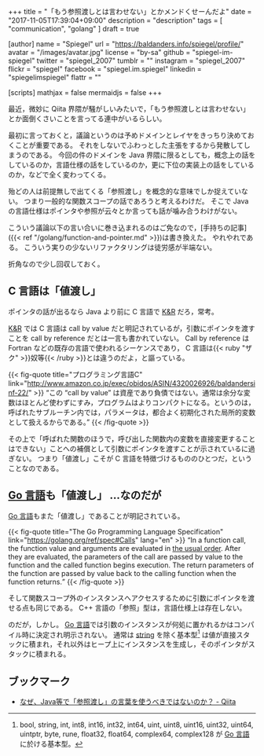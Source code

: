 +++
title = "「もう参照渡しとは言わせない」とかメンドくせーんだよ"
date =  "2017-11-05T17:39:04+09:00"
description = "description"
tags        = [ "communication", "golang" ]
draft = true

[author]
  name      = "Spiegel"
  url       = "https://baldanders.info/spiegel/profile/"
  avatar    = "/images/avatar.jpg"
  license   = "by-sa"
  github    = "spiegel-im-spiegel"
  twitter   = "spiegel_2007"
  tumblr    = ""
  instagram = "spiegel_2007"
  flickr    = "spiegel"
  facebook  = "spiegel.im.spiegel"
  linkedin  = "spiegelimspiegel"
  flattr    = ""

[scripts]
  mathjax = false
  mermaidjs = false
+++

最近，微妙に Qiita 界隈が騒がしいみたいで，「もう参照渡しとは言わせない」とか面倒くさいことを言ってる連中がいるらしい。

最初に言っておくと，議論というのは予めドメインとレイヤをきっちり決めておくことが重要である。
それをしないでふわっとした主張をするから発散してしまうのである。
今回の件のドメインを Java 界隈に限るとしても，概念上の話をしているのか，言語仕様の話をしているのか，更に下位の実装上の話をしているのか，などで全く変わってくる。

殆どの人は前提無しで出てくる「参照渡し」を概念的な意味でしか捉えていない。
つまり一般的な関数スコープの話であろうと考えるわけだ。
そこで Java の言語仕様はポインタや参照が云々とか言っても話が噛み合うわけがない。

こういう議論以下の言い合いに巻き込まれるのはご免なので，[手持ちの記事]({{< ref "/golang/function-and-pointer.md" >}})は書き換えた。
やれやれである。
こういう実りの少ないリファクタリングは徒労感が半端ない。

折角なので少し回収しておく。

## C 言語は「値渡し」

ポインタの話が出るなら Java より前に C 言語で [K&R] だろ，常考。

[K&R] では C 言語は call by value だと明記されているが，引数にポインタを渡すことを call by reference だとは一言も書かれていない。
Call by reference は Fortran などの既存の言語で使われるシーケンスであり， C 言語は{{< ruby "ザク" >}}奴等{{< /ruby >}}とは違うのだよ，と謳っている。

{{< fig-quote title="プログラミング言語C" link="http://www.amazon.co.jp/exec/obidos/ASIN/4320026926/baldandersinf-22/" >}}
<q>この “call by value” は資産であり負債ではない。通常は余分な変数はほとんど使わずにすみ，プログラムはよりコンパクトになる。というのは，呼ばれたサブルーチン内では，パラメータは，都合よく初期化された局所的変数として扱えるからである。</q>
{{< /fig-quote >}}

その上で「呼ばれた関数のほうで，呼び出した関数内の変数を直接変更することはできない」ことへの補償として引数にポインタを渡すことが示されているに過ぎない。
つまり「値渡し」こそが C 言語を特徴づけるもののひとつだ，ということなのである。


## [Go 言語]も「値渡し」 ...なのだが

[Go 言語]もまた「値渡し」であることが明記されている。

{{< fig-quote title="The Go Programming Language Specification" link="https://golang.org/ref/spec#Calls" lang="en" >}}
<q>In a function call, the function value and arguments are evaluated in <a href="https://golang.org/ref/spec#Order_of_evaluation">the usual order</a>. After they are evaluated, the parameters of the call are passed by value to the function and the called function begins execution. The return parameters of the function are passed by value back to the calling function when the function returns.</q>
{{< /fig-quote >}}

そして関数スコープ外のインスタンスへアクセスするために引数にポインタを渡せる点も同じである。
C++ 言語の「参照」型は，言語仕様上は存在しない。

のだが，しかし。
[Go 言語]では引数のインスタンスが何処に置かれるかはコンパイル時に決定され明示されない。
通常は [string] を除く基本型[^bt1] は値が直接スタックに積まれ，それ以外はヒープ上にインスタンスを生成し，そのポインタがスタックに積まれる。

[^bt1]: bool, string, int, int8, int16, int32, int64, uint, uint8, uint16, uint32, uint64, uintptr, byte, rune, float32, float64, complex64, complex128 が [Go 言語]に於ける基本型。























## ブックマーク

- [なぜ、Java等で「参照渡し」の言葉を使うべきではないのか？ - Qiita](https://qiita.com/raccy/items/59a6ac6c818918dd9651)

[K&R]: http://www.amazon.co.jp/exec/obidos/ASIN/4320026926/baldandersinf-22/ "プログラミング言語C 第2版 ANSI規格準拠 | B.W. カーニハン, D.M. リッチー, 石田 晴久 |本 | 通販 | Amazon"
[Go 言語]: https://golang.org/ "The Go Programming Language"
[string]: http://golang.org/ref/spec#String_types
